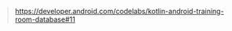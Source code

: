 



> https://developer.android.com/codelabs/kotlin-android-training-room-database#11
<!--stackedit_data:
eyJoaXN0b3J5IjpbLTEzMTU1OTIzMjldfQ==
-->